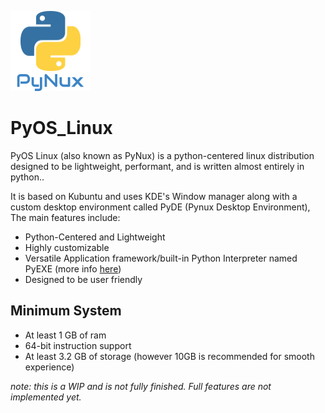 <img src="./Logo.png"></img>
# PyOS_Linux
PyOS Linux (also known as PyNux) is a python-centered linux distribution designed to be lightweight, performant, and is written almost entirely in python..

It is based on Kubuntu and uses KDE's Window manager along with a custom desktop environment called PyDE (Pynux Desktop Environment), The main features include:
<ul>
    <li>Python-Centered and Lightweight</li>
    <li>Highly customizable</li>
    <li>Versatile Application framework/built-in Python Interpreter named PyEXE (more info <a href="https://github.com/Captian-obvious/PyEXE">here</a>)</li>
    <li>Designed to be user friendly</li>
</ul>
<h2>Minimum System</h2>
<ul>
    <li>At least 1 GB of ram</li>
    <li>64-bit instruction support</li>
    <li>At least 3.2 GB of storage (however 10GB is recommended for smooth experience)</li>
</ul>

<em>note: this is a WIP and is not fully finished. Full features are not implemented yet.</em>
